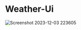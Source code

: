 # Weather-Ui 
![Screenshot 2023-12-03 223605](https://github.com/Pragyac9/Weather-Ui/assets/136442660/2ce81ee4-6026-4f9b-ad30-d51f96b1db83)
